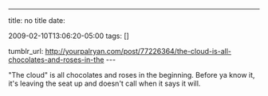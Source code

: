 ---
title: no title
date:

 2009-02-10T13:06:20-05:00 
tags:  []

tumblr_url:
http://yourpalryan.com/post/77226364/the-cloud-is-all-chocolates-and-roses-in-the
\-\--

"The cloud" is all chocolates and roses in the beginning. Before ya know
it, it's leaving the seat up and doesn't call when it says it will.
